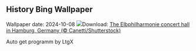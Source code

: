 ## History Bing Wallpaper
Wallpaper date: 2024-10-08
![](https://www.bing.com/th?id=OHR.ElbePhilharmonic_EN-CA1458789835_UHD.jpg&w=1000)Download: [The Elbphilharmonie concert hall in Hamburg, Germany (© Canetti/Shutterstock)](https://www.bing.com/th?id=OHR.ElbePhilharmonic_EN-CA1458789835_UHD.jpg)

Auto get programm by LtgX
